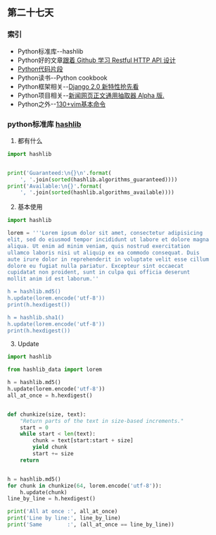 ## 第二十七天
### 索引
- Python标准库--hashlib
- Python好的文章[跟着 Github 学习 Restful HTTP API 设计](https://cizixs.com/2016/12/12/restful-api-design-guide/)
- [Python代码片段](day27.py)
- Python读书--Python cookbook
- Python框架相关--[Django 2.0 新特性抢先看](http://www.liujiangblog.com/blog/8/)
- Python项目相关--[新闻网页正文通用抽取器 Alpha 版.](https://github.com/kingname/GeneralNewsExtractor)
- Python之外--[130+vim基本命令](http://wklken.me/posts/2013/08/17/130-essential-vim-commands.html#stq=&stp=0)
### python标准库 [hashlib](https://pymotw.com/3/hashlib/index.html)
1. 都有什么
```python
import hashlib


print('Guaranteed:\n{}\n'.format(
    ', '.join(sorted(hashlib.algorithms_guaranteed))))
print('Available:\n{}'.format(
    ', '.join(sorted(hashlib.algorithms_available))))
```
2. 基本使用
```python
import hashlib

lorem = '''Lorem ipsum dolor sit amet, consectetur adipisicing
elit, sed do eiusmod tempor incididunt ut labore et dolore magna
aliqua. Ut enim ad minim veniam, quis nostrud exercitation
ullamco laboris nisi ut aliquip ex ea commodo consequat. Duis
aute irure dolor in reprehenderit in voluptate velit esse cillum
dolore eu fugiat nulla pariatur. Excepteur sint occaecat
cupidatat non proident, sunt in culpa qui officia deserunt
mollit anim id est laborum.''

h = hashlib.md5()
h.update(lorem.encode('utf-8'))
print(h.hexdigest())

h = hashlib.sha1()
h.update(lorem.encode('utf-8'))
print(h.hexdigest())

```
3. Update
```python
import hashlib

from hashlib_data import lorem

h = hashlib.md5()
h.update(lorem.encode('utf-8'))
all_at_once = h.hexdigest()


def chunkize(size, text):
    "Return parts of the text in size-based increments."
    start = 0
    while start < len(text):
        chunk = text[start:start + size]
        yield chunk
        start += size
    return


h = hashlib.md5()
for chunk in chunkize(64, lorem.encode('utf-8')):
    h.update(chunk)
line_by_line = h.hexdigest()

print('All at once :', all_at_once)
print('Line by line:', line_by_line)
print('Same        :', (all_at_once == line_by_line))
```